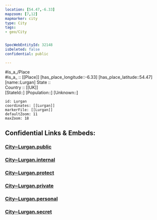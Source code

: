 ```yaml
---
location: [54.47,-6.33] 
mapzoom: [7,12] 
mapmarker: city 
type: City
tags:
- geo/City


SpocWebEntityId: 32148
isDeleted: false
confidential: public

---
```

#is_a_/Place  
#is_a_ :: [[Place]] 
[has_place_longitude::-6.33] 
[has_place_latitude::54.47] 
[name::Lurgan] 
State ::  
Country :: [[UK]]  
[StateId::] 
[Population::] 
[Unknown::] 


```leaflet
id: Lurgan
coordinates: [[Lurgan]] 
markerFile: [[Lurgan]] 
defaultZoom: 11 
maxZoom: 18
```


## Confidential Links & Embeds: 

### [City~Lurgan.public](/_public/\Earth\Continent\Europe\Europe~North\UK\Ireland~North\counties~Ireland~North\Armagh-City,Banbridge_and_Craig\cities~Armagh-City,Banbridge_and_Craig\CraigavonCity~Lurgan.public.md) 

### [City~Lurgan.internal](/_internal/\Earth\Continent\Europe\Europe~North\UK\Ireland~North\counties~Ireland~North\Armagh-City,Banbridge_and_Craig\cities~Armagh-City,Banbridge_and_Craig\CraigavonCity~Lurgan.internal.md) 

### [City~Lurgan.protect](/_protect/\Earth\Continent\Europe\Europe~North\UK\Ireland~North\counties~Ireland~North\Armagh-City,Banbridge_and_Craig\cities~Armagh-City,Banbridge_and_Craig\CraigavonCity~Lurgan.protect.md) 

### [City~Lurgan.private](/_private/\Earth\Continent\Europe\Europe~North\UK\Ireland~North\counties~Ireland~North\Armagh-City,Banbridge_and_Craig\cities~Armagh-City,Banbridge_and_Craig\CraigavonCity~Lurgan.private.md) 

### [City~Lurgan.personal](/_personal/\Earth\Continent\Europe\Europe~North\UK\Ireland~North\counties~Ireland~North\Armagh-City,Banbridge_and_Craig\cities~Armagh-City,Banbridge_and_Craig\CraigavonCity~Lurgan.personal.md) 

### [City~Lurgan.secret](/_secret/\Earth\Continent\Europe\Europe~North\UK\Ireland~North\counties~Ireland~North\Armagh-City,Banbridge_and_Craig\cities~Armagh-City,Banbridge_and_Craig\CraigavonCity~Lurgan.secret.md)


